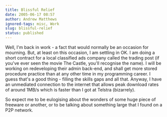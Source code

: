 ```yaml
---
title: Blissful Relief
date: 2005-06-17 08:57
author: Andrew Matthews
ignored-tags: misc, Work
slug: blissful-relief
status: published
---
```


Well, I'm back in work - a fact that would normally be an occasion for mourning. But, at least on this occasion, I am settling in OK. I am doing a short contract for a local classified ads company called the trading post (if you've ever seen the movie The Castle, you'll recognise the name). I will be working on redeveloping their admin back-end, and shall get more stored procedure practice than at any other time in my programming career. I guess that's a good thing - filling the skills gaps and all that. Anyway, I have an unmediated connection to the internet that allows peak download rates of around 1MB/s which is faster than I got at Telstra (bizarrely).

So expect me to be eulogising about the wonders of some huge piece of freeware or another, or to be talking about something large that I found on a P2P network.
